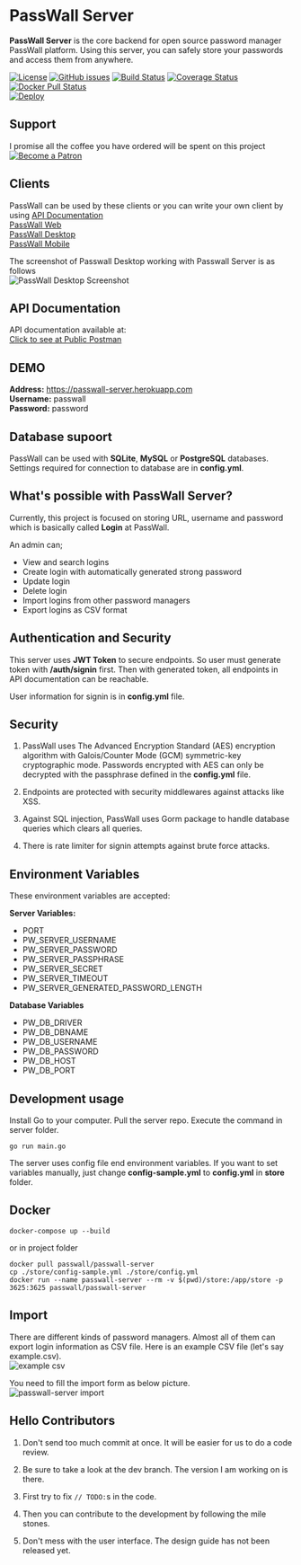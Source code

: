 # PassWall Server

**PassWall Server** is the core backend for open source password manager PassWall platform. Using this server, you can safely store your passwords and access them from anywhere. 

[![License](https://img.shields.io/github/license/pass-wall/passwall-server)](https://github.com/pass-wall/passwall-server/blob/master/LICENSE)
[![GitHub issues](https://img.shields.io/github/issues/pass-wall/passwall-server)](https://github.com/pass-wall/passwall-server/issues)
[![Build Status](https://travis-ci.org/pass-wall/passwall-server.svg?branch=master)](https://travis-ci.org/pass-wall/passwall-server) 
[![Coverage Status](https://coveralls.io/repos/github/pass-wall/passwall-server/badge.svg?branch=master)](https://coveralls.io/github/pass-wall/passwall-server?branch=master)
[![Docker Pull Status](https://img.shields.io/docker/pulls/passwall/passwall-server)](https://hub.docker.com/u/passwall/)  
[![Deploy](https://www.herokucdn.com/deploy/button.svg)](https://heroku.com/deploy)

## Support
I promise all the coffee you have ordered will be spent on this project  
[![Become a Patron](https://www.yakuter.com/wp-content/yuklemeler/yakuter-patreon.png)](https://www.patreon.com/bePatron?u=33541638)

## Clients
PassWall can be used by these clients or you can write your own client by using [API Documentation](https://documenter.getpostman.com/view/3658426/SzYbyHXj)     
[PassWall Web](https://github.com/pass-wall/passwall-web)  
[PassWall Desktop](https://github.com/pass-wall/passwall-desktop)  
[PassWall Mobile](https://github.com/pass-wall/passwall-mobile)  

The screenshot of Passwall Desktop working with Passwall Server is as follows  
![PassWall Desktop Screenshot](https://www.yakuter.com/wp-content/yuklemeler/PassWall-Desktop-Screenshot.png "PassWall Desktop")

## API Documentation
API documentation available at:   
[Click to see at Public Postman](https://documenter.getpostman.com/view/3658426/SzYbyHXj)   

## DEMO
**Address:** https://passwall-server.herokuapp.com  
**Username:** passwall  
**Password:** password

## Database supoort
PassWall can be used with **SQLite**, **MySQL** or **PostgreSQL** databases. Settings required for connection to database are in **config.yml**.

## What's possible with PassWall Server?
Currently, this project is focused on storing URL, username and password which is basically called **Login** at PassWall.

An admin can;  
- View and search logins
- Create login with automatically generated strong password
- Update login
- Delete login
- Import logins from other password managers
- Export logins as CSV format

## Authentication and Security
This server uses **JWT Token** to secure endpoints. So user must generate token with **/auth/signin** first. Then with generated token, all endpoints in API documentation can be reachable. 
  
User information for signin is in **config.yml** file.

## Security
1. PassWall uses The Advanced Encryption Standard (AES) encryption algorithm with Galois/Counter Mode (GCM) symmetric-key cryptographic mode. Passwords encrypted with AES can only be decrypted with the passphrase defined in the **config.yml** file.

2. Endpoints are protected with security middlewares against attacks like XSS.

3. Against SQL injection, PassWall uses Gorm package to handle database queries which clears all queries.

4. There is rate limiter for signin attempts against brute force attacks.

## Environment Variables
These environment variables are accepted:

**Server Variables:**
- PORT
- PW_SERVER_USERNAME
- PW_SERVER_PASSWORD
- PW_SERVER_PASSPHRASE
- PW_SERVER_SECRET
- PW_SERVER_TIMEOUT  
- PW_SERVER_GENERATED_PASSWORD_LENGTH  
  
**Database Variables**
- PW_DB_DRIVER
- PW_DB_DBNAME
- PW_DB_USERNAME
- PW_DB_PASSWORD
- PW_DB_HOST
- PW_DB_PORT

## Development usage
Install Go to your computer. Pull the server repo. Execute the command in server folder.

```
go run main.go
```

The server uses config file end environment variables. If you want to set variables manually, just change **config-sample.yml** to **config.yml** in **store** folder.

## Docker

```
docker-compose up --build
```
or in project folder
```
docker pull passwall/passwall-server
cp ./store/config-sample.yml ./store/config.yml
docker run --name passwall-server --rm -v $(pwd)/store:/app/store -p 3625:3625 passwall/passwall-server
```

## Import
There are different kinds of password managers. Almost all of them can export login information as CSV file. Here is an example CSV file (let's say example.csv).  
![example csv](https://www.yakuter.com/wp-content/yuklemeler/example-csv.png "Example CSV File")  
  
You need to fill the import form as below picture.  
![passwall-server import](https://www.yakuter.com/wp-content/yuklemeler/gpass-import-csv.png "Import Form and Request Example")

## Hello Contributors

1. Don't send too much commit at once. It will be easier for us to do a code review.

1. Be sure to take a look at the dev branch. The version I am working on is there.

1. First try to fix `// TODO:`s in the code.

1. Then you can contribute to the development by following the mile stones.

1. Don't mess with the user interface. The design guide has not been released yet.
